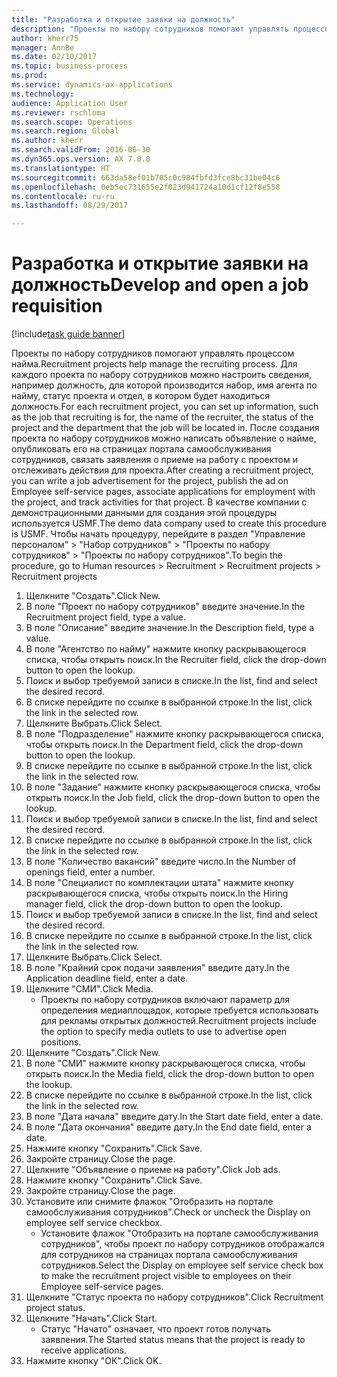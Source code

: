 ```yaml
--- 
title: "Разработка и открытие заявки на должность"
description: "Проекты по набору сотрудников помогают управлять процессом найма."
author: kherr75
manager: AnnBe
ms.date: 02/10/2017
ms.topic: business-process
ms.prod: 
ms.service: dynamics-ax-applications
ms.technology: 
audience: Application User
ms.reviewer: rschloma
ms.search.scope: Operations
ms.search.region: Global
ms.author: kherr
ms.search.validFrom: 2016-06-30
ms.dyn365.ops.version: AX 7.0.0
ms.translationtype: HT
ms.sourcegitcommit: 663da58ef01b705c0c984fbfd3fce8bc31be04c6
ms.openlocfilehash: 0eb5ec731655e2f023d941724a10d1cf12f8e558
ms.contentlocale: ru-ru
ms.lasthandoff: 08/29/2017

---
```

# <a name="develop-and-open-a-job-requisition"></a><span data-ttu-id="a248a-103">Разработка и открытие заявки на должность</span><span class="sxs-lookup"><span data-stu-id="a248a-103">Develop and open a job requisition</span></span>

[!include[task guide banner](../../includes/task-guide-banner.md)]

<span data-ttu-id="a248a-104">Проекты по набору сотрудников помогают управлять процессом найма.</span><span class="sxs-lookup"><span data-stu-id="a248a-104">Recruitment projects help manage the recruiting process.</span></span> <span data-ttu-id="a248a-105">Для каждого проекта по набору сотрудников можно настроить сведения, например должность, для которой производится набор, имя агента по найму, статус проекта и отдел, в котором будет находиться должность.</span><span class="sxs-lookup"><span data-stu-id="a248a-105">For each recruitment project, you can set up information, such as the job that recruiting is for, the name of the recruiter, the status of the project and the department that the job will be located in.</span></span> <span data-ttu-id="a248a-106">После создания проекта по набору сотрудников можно написать объявление о найме, опубликовать его на страницах портала самообслуживания сотрудников, связать заявления о приеме на работу с проектом и отслеживать действия для проекта.</span><span class="sxs-lookup"><span data-stu-id="a248a-106">After creating a recruitment project, you can write a job advertisement for the project, publish the ad on Employee self-service pages, associate applications for employment with the project, and track activities for that project.</span></span> <span data-ttu-id="a248a-107">В качестве компании с демонстрационными данными для создания этой процедуры используется USMF.</span><span class="sxs-lookup"><span data-stu-id="a248a-107">The demo data company used to create this procedure is USMF.</span></span> <span data-ttu-id="a248a-108">Чтобы начать процедуру, перейдите в раздел "Управление персоналом" > "Набор сотрудников" > "Проекты по набору сотрудников" > "Проекты по набору сотрудников".</span><span class="sxs-lookup"><span data-stu-id="a248a-108">To begin the procedure, go to Human resources > Recruitment > Recruitment projects > Recruitment projects</span></span>

1. <span data-ttu-id="a248a-109">Щелкните "Создать".</span><span class="sxs-lookup"><span data-stu-id="a248a-109">Click New.</span></span>
2. <span data-ttu-id="a248a-110">В поле "Проект по набору сотрудников" введите значение.</span><span class="sxs-lookup"><span data-stu-id="a248a-110">In the Recruitment project field, type a value.</span></span>
3. <span data-ttu-id="a248a-111">В поле "Описание" введите значение.</span><span class="sxs-lookup"><span data-stu-id="a248a-111">In the Description field, type a value.</span></span>
4. <span data-ttu-id="a248a-112">В поле "Агентство по найму" нажмите кнопку раскрывающегося списка, чтобы открыть поиск.</span><span class="sxs-lookup"><span data-stu-id="a248a-112">In the Recruiter field, click the drop-down button to open the lookup.</span></span>
5. <span data-ttu-id="a248a-113">Поиск и выбор требуемой записи в списке.</span><span class="sxs-lookup"><span data-stu-id="a248a-113">In the list, find and select the desired record.</span></span>
6. <span data-ttu-id="a248a-114">В списке перейдите по ссылке в выбранной строке.</span><span class="sxs-lookup"><span data-stu-id="a248a-114">In the list, click the link in the selected row.</span></span>
7. <span data-ttu-id="a248a-115">Щелкните Выбрать.</span><span class="sxs-lookup"><span data-stu-id="a248a-115">Click Select.</span></span>
8. <span data-ttu-id="a248a-116">В поле "Подразделение" нажмите кнопку раскрывающегося списка, чтобы открыть поиск.</span><span class="sxs-lookup"><span data-stu-id="a248a-116">In the Department field, click the drop-down button to open the lookup.</span></span>
9. <span data-ttu-id="a248a-117">В списке перейдите по ссылке в выбранной строке.</span><span class="sxs-lookup"><span data-stu-id="a248a-117">In the list, click the link in the selected row.</span></span>
10. <span data-ttu-id="a248a-118">В поле "Задание" нажмите кнопку раскрывающегося списка, чтобы открыть поиск.</span><span class="sxs-lookup"><span data-stu-id="a248a-118">In the Job field, click the drop-down button to open the lookup.</span></span>
11. <span data-ttu-id="a248a-119">Поиск и выбор требуемой записи в списке.</span><span class="sxs-lookup"><span data-stu-id="a248a-119">In the list, find and select the desired record.</span></span>
12. <span data-ttu-id="a248a-120">В списке перейдите по ссылке в выбранной строке.</span><span class="sxs-lookup"><span data-stu-id="a248a-120">In the list, click the link in the selected row.</span></span>
13. <span data-ttu-id="a248a-121">В поле "Количество вакансий" введите число.</span><span class="sxs-lookup"><span data-stu-id="a248a-121">In the Number of openings field, enter a number.</span></span>
14. <span data-ttu-id="a248a-122">В поле "Специалист по комплектации штата" нажмите кнопку раскрывающегося списка, чтобы открыть поиск.</span><span class="sxs-lookup"><span data-stu-id="a248a-122">In the Hiring manager field, click the drop-down button to open the lookup.</span></span>
15. <span data-ttu-id="a248a-123">Поиск и выбор требуемой записи в списке.</span><span class="sxs-lookup"><span data-stu-id="a248a-123">In the list, find and select the desired record.</span></span>
16. <span data-ttu-id="a248a-124">В списке перейдите по ссылке в выбранной строке.</span><span class="sxs-lookup"><span data-stu-id="a248a-124">In the list, click the link in the selected row.</span></span>
17. <span data-ttu-id="a248a-125">Щелкните Выбрать.</span><span class="sxs-lookup"><span data-stu-id="a248a-125">Click Select.</span></span>
18. <span data-ttu-id="a248a-126">В поле "Крайний срок подачи заявления" введите дату.</span><span class="sxs-lookup"><span data-stu-id="a248a-126">In the Application deadline field, enter a date.</span></span>
19. <span data-ttu-id="a248a-127">Щелкните "СМИ".</span><span class="sxs-lookup"><span data-stu-id="a248a-127">Click Media.</span></span>
    * <span data-ttu-id="a248a-128">Проекты по набору сотрудников включают параметр для определения медиаплощадок, которые требуется использовать для рекламы открытых должностей.</span><span class="sxs-lookup"><span data-stu-id="a248a-128">Recruitment projects include the option to specify media outlets to use to advertise open positions.</span></span>  
20. <span data-ttu-id="a248a-129">Щелкните "Создать".</span><span class="sxs-lookup"><span data-stu-id="a248a-129">Click New.</span></span>
21. <span data-ttu-id="a248a-130">В поле "СМИ" нажмите кнопку раскрывающегося списка, чтобы открыть поиск.</span><span class="sxs-lookup"><span data-stu-id="a248a-130">In the Media field, click the drop-down button to open the lookup.</span></span>
22. <span data-ttu-id="a248a-131">В списке перейдите по ссылке в выбранной строке.</span><span class="sxs-lookup"><span data-stu-id="a248a-131">In the list, click the link in the selected row.</span></span>
23. <span data-ttu-id="a248a-132">В поле "Дата начала" введите дату.</span><span class="sxs-lookup"><span data-stu-id="a248a-132">In the Start date field, enter a date.</span></span>
24. <span data-ttu-id="a248a-133">В поле "Дата окончания" введите дату.</span><span class="sxs-lookup"><span data-stu-id="a248a-133">In the End date field, enter a date.</span></span>
25. <span data-ttu-id="a248a-134">Нажмите кнопку "Сохранить".</span><span class="sxs-lookup"><span data-stu-id="a248a-134">Click Save.</span></span>
26. <span data-ttu-id="a248a-135">Закройте страницу.</span><span class="sxs-lookup"><span data-stu-id="a248a-135">Close the page.</span></span>
27. <span data-ttu-id="a248a-136">Щелкните "Объявление о приеме на работу".</span><span class="sxs-lookup"><span data-stu-id="a248a-136">Click Job ads.</span></span>
28. <span data-ttu-id="a248a-137">Нажмите кнопку "Сохранить".</span><span class="sxs-lookup"><span data-stu-id="a248a-137">Click Save.</span></span>
29. <span data-ttu-id="a248a-138">Закройте страницу.</span><span class="sxs-lookup"><span data-stu-id="a248a-138">Close the page.</span></span>
30. <span data-ttu-id="a248a-139">Установите или снимите флажок "Отобразить на портале самообслуживания сотрудников".</span><span class="sxs-lookup"><span data-stu-id="a248a-139">Check or uncheck the Display on employee self service checkbox.</span></span>
    * <span data-ttu-id="a248a-140">Установите флажок "Отобразить на портале самообслуживания сотрудников", чтобы проект по набору сотрудников отображался для сотрудников на страницах портала самообслуживания сотрудников.</span><span class="sxs-lookup"><span data-stu-id="a248a-140">Select the Display on employee self service check box to make the recruitment project visible to employees on their Employee self-service pages.</span></span>  
31. <span data-ttu-id="a248a-141">Щелкните "Статус проекта по набору сотрудников".</span><span class="sxs-lookup"><span data-stu-id="a248a-141">Click Recruitment project status.</span></span>
32. <span data-ttu-id="a248a-142">Щелкните "Начать".</span><span class="sxs-lookup"><span data-stu-id="a248a-142">Click Start.</span></span>
    * <span data-ttu-id="a248a-143">Статус "Начато" означает, что проект готов получать заявления.</span><span class="sxs-lookup"><span data-stu-id="a248a-143">The Started status means that the project is ready to receive applications.</span></span>  
33. <span data-ttu-id="a248a-144">Нажмите кнопку "OК".</span><span class="sxs-lookup"><span data-stu-id="a248a-144">Click OK.</span></span>


